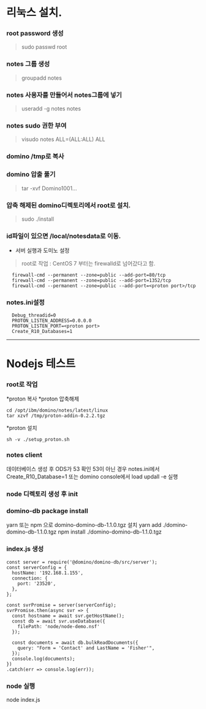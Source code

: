 # 리눅스 설치.
###  root password 생성
>  sudo passwd root
### notes 그룹 생성
>  groupadd notes
### notes 사용자를 만들어서 notes그룹에 넣기
>  useradd -g notes notes
### notes sudo 권한 부여
>  visudo
>  notes ALL=(ALL:ALL) ALL
### domino /tmp로 복사
### domino 압출 풀기
>  tar -xvf Domino1001...
### 압축 해제된 domino디렉토리에서 root로 설치.
>  sudo ./install
### id파일이 있으면 /local/notesdata로 이동.

* 서버 실행과 도미노 설정

> root로 작업 : CentOS 7 부터는 firewalld로 넘어갔다고 함.
~~~
  firewall-cmd --permanent --zone=public --add-port=80/tcp
  firewall-cmd --permanent --zone=public --add-port=1352/tcp
  firewall-cmd --permanent --zone=public --add-port=<proton port>/tcp
~~~

### notes.ini설정
~~~
  Debug_threadid=0
  PROTON_LISTEN_ADDRESS=0.0.0.0
  PROTON_LISTEN_PORT=<proton port>
  Create_R10_Databases=1
~~~

* * *

# Nodejs 테스트
### root로 작업
*proton 복사
*proton 압축해제
~~~
cd /opt/ibm/domino/notes/latest/linux
tar xzvf /tmp/proton-addin-0.2.2.tgz
~~~
*proton 설치
~~~
sh -v ./setup_proton.sh
~~~

### notes client
  데이터베이스 생성 후  ODS가 53 확인
    53이 아닌 경우 notes.ini에서 Create_R10_Database=1
    또는 domino console에서 load updall <database path> -e 실행
### node 디렉토리 생성 후 init
### domino-db package install
  yarn 또는 npm 으로 domino-domino-db-1.1.0.tgz 설치
    yarn add ./domino-domino-db-1.1.0.tgz
    npm install ./domino-domino-db-1.1.0.tgz
### index.js 생성
~~~
const server = require('@domino/domino-db/src/server');
const serverConfig = {
  hostName: '192.168.1.155',
  connection: {
    port: '23520',
  },
};

const svrPromise = server(serverConfig);
svrPromise.then(async svr => {
  const hostname = await svr.getHostName();
  const db = await svr.useDatabase({
    filePath: 'node/node-demo.nsf'
  });
  
  const documents = await db.bulkReadDocuments({
    query: "Form = 'Contact' and LastName = 'Fisher'",
  });
  console.log(documents);
})
.catch(err => console.log(err));
~~~
### node 실행
  node index.js
